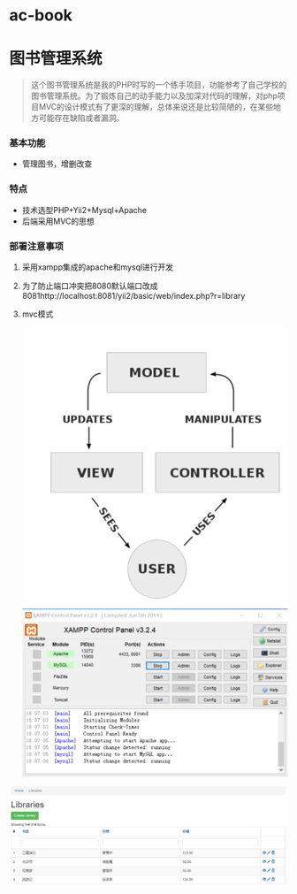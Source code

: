 



# ac-book

# 图书管理系统

> 这个图书管理系统是我的PHP时写的一个练手项目，功能参考了自己学校的图书管理系统。为了锻炼自己的动手能力以及加深对代码的理解，对php项目MVC的设计模式有了更深的理解，总体来说还是比较简陋的，在某些地方可能存在缺陷或者漏洞。

### 基本功能

- 管理图书，增删改查

### 特点

- 技术选型PHP+Yii2+Mysql+Apache
- 后端采用MVC的思想

### 部署注意事项

1. 采用xampp集成的apache和mysql进行开发

2. 为了防止端口冲突把8080默认端口改成8081http://localhost:8081/yii2/basic/web/index.php?r=library

3. mvc模式

   ![图1](https://github.com/acctv/ac-book/blob/main/1.jpg)

   ![图2](https://github.com/acctv/ac-book/blob/main/2.jpg)

![图3](https://github.com/acctv/ac-book/blob/main/3.jpg)